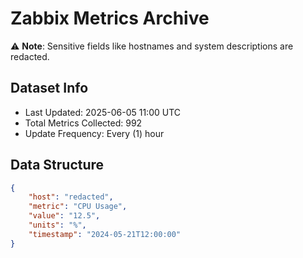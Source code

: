 # Zabbix Metrics Archive

⚠️ **Note**: Sensitive fields like hostnames and system descriptions are redacted.

## Dataset Info
- Last Updated: 2025-06-05 11:00 UTC
- Total Metrics Collected: 992
- Update Frequency: Every (1) hour

## Data Structure
```json
{
    "host": "redacted",
    "metric": "CPU Usage",
    "value": "12.5",
    "units": "%",
    "timestamp": "2024-05-21T12:00:00"
}
```
